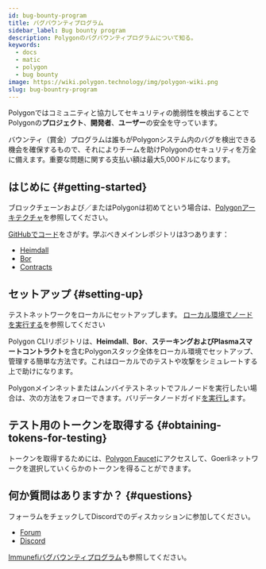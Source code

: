 ```yaml
---
id: bug-bounty-program
title: バグバウンティプログラム
sidebar_label: Bug bounty program
description: Polygonのバグバウンティプログラムについて知る。
keywords:
  - docs
  - matic
  - polygon
  - bug bounty
image: https://wiki.polygon.technology/img/polygon-wiki.png
slug: bug-bountry-program
---
```


Polygonではコミュニティと協力してセキュリティの脆弱性を検出することでPolygonの**プロジェクト**、**開発者**、**ユーザー**の安全を守っています。

バウンティ（賞金）プログラムは誰もがPolygonシステム内のバグを検出できる機会を確保するもので、それによりチームを助けPolygonのセキュリティを万全に備えます。重要な問題に関する支払い額は最大5,000ドルになります。

## はじめに {#getting-started}

ブロックチェーンおよび／またはPolygonは初めてという場合は、[Polygonアーキテクチャ](/docs/home/architecture/polygon-architecture)を参照してください。

 [GitHubでコード](https://github.com/maticnetwork)をさがす。学ぶべきメインレポジトリは3つあります：

* [Heimdall](https://github.com/maticnetwork/heimdall)
* [Bor](https://github.com/maticnetwork/bor)
* [Contracts](https://github.com/maticnetwork/contracts)

## セットアップ {#setting-up}

テストネットワークをローカルにセットアップします。 [ローカル環境でノードを実行する](https://github.com/maticnetwork/matic-cli)を参照してください

Polygon CLIリポジトリは、**Heimdall**、**Bor**、**ステーキングおよびPlasmaスマートコントラクト**を含むPolygonスタック全体をローカル環境でセットアップ、管理する簡単な方法です。これはローカルでのテストや攻撃をシミュレートする上で助けになります。

Polygonメインネットまたはムンバイテストネットでフルノードを実行したい場合は、次の方法をフォローできます。バリデータノードガイド[を実行し](/docs/validate/validate/run-validator)ます。

## テスト用のトークンを取得する {#obtaining-tokens-for-testing}

トークンを取得するためには、[Polygon Faucet](https://faucet.polygon.technology/)にアクセスして、Goerliネットワークを選択していくらかのトークンを得ることができます。

## 何か質問はありますか？ {#questions}

フォーラムをチェックしてDiscordでのディスカッションに参加してください。

* [Forum](https://forum.polygon.technology)
* [Discord](https://discord.com/invite/0xPolygon)

 [Immunefiバグバウンティプログラム](https://immunefi.com/bounty/polygon/)も参照してください。
